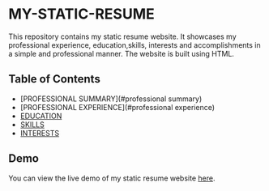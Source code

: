 # MY-STATIC-RESUME

This repository contains my static resume website. It showcases my professional experience, education,skills, interests and accomplishments in a simple and professional manner. The website is built using HTML.

## Table of Contents

- [PROFESSIONAL SUMMARY](#professional summary)
- [PROFESSIONAL EXPERIENCE](#professional experience)
- [EDUCATION](#education)
- [SKILLS](#skills)
- [INTERESTS](#interests)

## Demo

You can view the live demo of my static resume website [here](https://www.https://d390w2nizh1ucz.cloudfront.net/.com).
